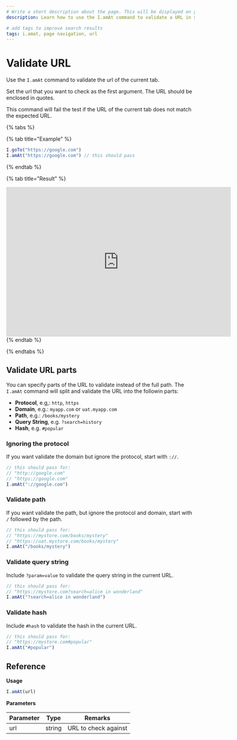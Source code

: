 ```yaml
---
# Write a short description about the page. This will be displayed on google search results.
description: Learn how to use the I.amAt command to validate a URL in your UIlicious test.

# add tags to improve search results
tags: i.amat, page navigation, url
---
```


# Validate URL

Use the `I.amAt` command to validate the url of the current tab.

Set the url that you want to check as the first argument. The URL should be enclosed in quotes.

This command will fail the test if the URL of the current tab does not match the expected URL.

{% tabs %}

{% tab title="Example" %}
```javascript
I.goTo("https://google.com")
I.amAt("https://google.com") // this should pass
```
{% endtab %}

{% tab title="Result" %}
<iframe title='i-am-at-example-1' src="https://snippet.uilicious.com/embed/test/public/34qeVUNWueXA1PjQWGJ3iH?stepNum=2&autoplay=0" style="display: block; min-width: 600px; min-height: 400px; margin: 0 auto; border: none;"></iframe>
{% endtab %}

{% endtabs %}

## Validate URL parts

You can specify parts of the URL to validate instead of the full path. The `I.amAt` command will split and validate the URL into the followin parts:
- **Protocol**, e.g,: `http`, `https`
- **Domain**, e.g.: `myapp.com` or `uat.myapp.com`
- **Path**, e.g.: `/books/mystery`
- **Query String**, e.g. `?search=history`
- **Hash**, e.g. `#popular`


### Ignoring the protocol

If you want validate the domain but ignore the protocol, start with `://`. 

```javascript
// this should pass for:
// "http://google.com"
// "https://google.com"
I.amAt("://google.com") 
```

### Validate path

If you want validate the path, but ignore the protocol and domain, start with `/` followed by the path.

```javascript
// this should pass for:
// "https://mystore.com/books/mystery"
// "https://uat.mystore.com/books/mystery"
I.amAt("/books/mystery") 
```

### Validate query string

Include `?param=value` to validate the query string in the current URL.

```javascript
// this should pass for:
// "https://mystore.com?search=alice in wonderland"
I.amAt("?search=alice in wonderland")
```

### Validate hash

Include `#hash` to validate the hash in the current URL.

```javascript
// this should pass for:
// "https://mystore.com#popular"
I.amAt("#popular")
```

## Reference

**Usage**

```javascript
I.amAt(url)
```

**Parameters**

| Parameter | Type   | Remarks              |
| --------- | ------ | -------------------- |
| url       | string | URL to check against |
